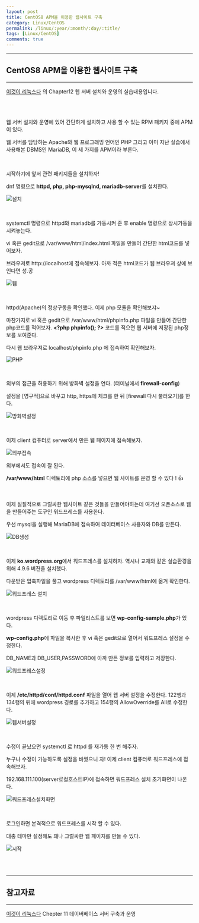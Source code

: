 ```yaml
---
layout: post
title: CentOS8 APM을 이용한 웹사이트 구축
category: Linux/CentOS
permalink: /linux/:year/:month/:day/:title/
tags: [Linux/CentOS]
comments: true
---
```


---

## CentOS8 APM을 이용한 웹사이트 구축

---

[이것이 리눅스다](https://book.naver.com/bookdb/book_detail.nhn?bid=16315003) 의 Chapter12 웹 서버 설치와 운영의 실습내용입니다.

<br>

<br>

웹 서버 설치와 운영에 있어 간단하게 설치하고 사용 할 수 있는 RPM 패키지 중에 APM이 있다.

웹 서버를 담당하는 Apache와 웹 프로그래밍 언어인 PHP 그리고 이미 지난 실습에서 사용해본 DBMS인 MariaDB, 이 세 가지를 APM이라 부른다.

<br>

시작하기에 앞서 관련 패키지들을 설치하자!

dnf 명령으로 **httpd, php, php-mysqlnd, mariadb-server**를 설치한다.

![설치](/assets/post/linux/2020-12-23-01.JPG)

<br>

systemctl 명령으로 httpd와 mariadb를 가동시켜 준 후 enable 명령으로 상시가동을 시켜놓는다.

vi 혹은 gedit으로 /var/www/html/index.html 파일을 만들어 간단한 html코드를 넣어보자.

브라우져로 http://localhost에 접속해보자. 아까 적은 html코드가 웹 브라우져 상에 보인다면 성.공

![웹](/assets/post/linux/2020-12-23-02.JPG)

<br>

httpd(Apache)의 정상구동을 확인했다. 이제 php 모듈을 확인해보쟈~

마찬가지로 vi 혹은 gedit으로 /var/www/html/phpinfo.php 파일을 만들어 간단한 php코드를 적어보자. **<?php phpinfo(); ?\>** 코드를 적으면 웹 서버에 저장된 php정보를 보여준다.

다시 웹 브라우져로 localhost/phpinfo.php 에 접속하여 확인해보자.

![PHP](/assets/post/linux/2020-12-23-03.JPG) 

<br>

외부의 접근을 허용하기 위해 방화벽 설정을 연다. (터미널에서 **firewall-config**)

설정을 [영구적]으로 바꾸고 http, https에 체크를 한 뒤 [firewall 다시 불러오기]를 한다.

![방화벽설정](/assets/post/linux/2020-12-23-04.JPG)

<br>

이제 client 컴퓨터로 server에서 만든 웹 페이지에 접속해보자.

![외부접속](/assets/post/linux/2020-12-23-05.JPG)

외부에서도 접속이 잘 된다. 

**/var/www/html** 디렉토리에 php 소스를 넣으면 웹 사이트를 운영 할 수 있다 ! 👍

<br>

이제 실질적으로 그럴싸한 웹사이트 같은 것들을 만들어야하는데 여기선 오픈소스로 웹을 만들어주는 도구인 워드프레스를 사용한다.

우선 mysql을 실행해 MariaDB에 접속하여 데이터베이스 사용자와 DB를 만든다.

![DB생성](/assets/post/linux/2020-12-23-06.JPG)

<br>

이제 **ko.wordpress.org**에서 워드프레스를 설치하자. 역시나 교재와 같은 실습환경을 위해 4.9.6 버젼을 설치했다.

다운받은 압축파일을 풀고 wordpress 디렉토리를 /var/www/html에 옮겨 확인한다.

![워드프레스 설치](/assets/post/linux/2020-12-23-07.JPG)

<br>

wordpress 디렉토리로 이동 후 파일리스트를 보면 **wp-config-sample.php**가 있다.

**wp-config.php**에 파일을 복사한 후 vi 혹은 gedit으로 열어서 워드프레스 설정을 수정한다.

DB_NAME과 DB_USER,PASSWORD에 아까 만든 정보를 입력하고 저장한다.

![워드프레스설정](/assets/post/linux/2020-12-23-08.JPG)

<br>

이제 **/etc/httpd/conf/httpd.conf** 파일을 열어 웹 서버 설정을 수정한다.
122행과 134행의 뒤에 wordpress 경로를 추가하고 154행의 AllowOverride를 All로 수정한다.

![웹서버설정](/assets/post/linux/2020-12-23-09.JPG)

<br>

수정이 끝났으면 systemctl 로 httpd 를 재가동 한 번 해주자.

누구나 수정이 가능하도록 설정을 바꿨으니 자! 이제 client 컴퓨터로 워드프레스에 접속해보자.

192.168.111.100(server로컬호스트IP)에 접속하면 워드프레스 설치 초기화면이 나온다.

![워드프레스설치화면](/assets/post/linux/2020-12-23-10.JPG)

<br>

로그인하면 본격적으로 워드프레스를 시작 할 수 있다.

대충 테마만 설정해도 꽤나 그럴싸한 웹 페이지를 만들 수 있다.

![시작](/assets/post/linux/2020-12-23-11.JPG)

<br>

<br>

---

## 참고자료

---

[이것이 리눅스다](https://book.naver.com/bookdb/book_detail.nhn?bid=16315003) Chepter 11 데이버베이스 서버 구축과 운영